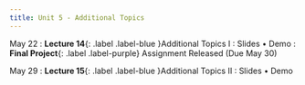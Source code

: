 ```yaml
---
title: Unit 5 - Additional Topics
---
```


May 22
: **Lecture 14**{: .label .label-blue }Additional Topics I
  : Slides • Demo
: **Final Project**{: .label .label-purple} Assignment Released (Due May 30)

May 29
: **Lecture 15**{: .label .label-blue }Additional Topics II
  : Slides • Demo
